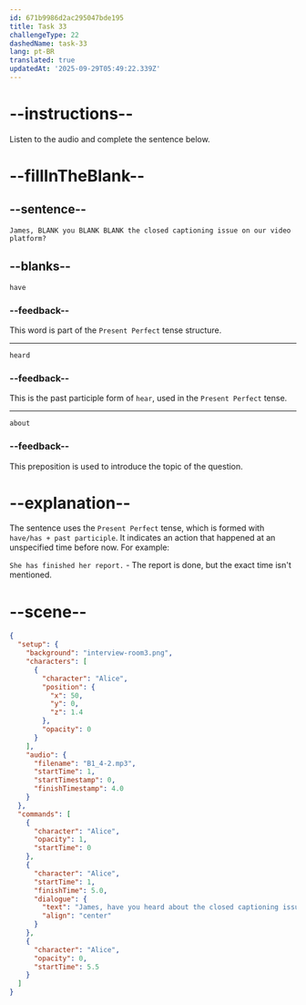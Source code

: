 ```yaml
---
id: 671b9986d2ac295047bde195
title: Task 33
challengeType: 22
dashedName: task-33
lang: pt-BR
translated: true
updatedAt: '2025-09-29T05:49:22.339Z'
---
```


<!-- (Audio) Alice: James, have you heard about the closed captioning issue on our video platform? -->

# --instructions--

Listen to the audio and complete the sentence below.

# --fillInTheBlank--

## --sentence--

`James, BLANK you BLANK BLANK the closed captioning issue on our video platform?`

## --blanks--

`have`

### --feedback--

This word is part of the `Present Perfect` tense structure.

---

`heard`

### --feedback--

This is the past participle form of `hear`, used in the `Present Perfect` tense.

---

`about`

### --feedback--

This preposition is used to introduce the topic of the question.

# --explanation--

The sentence uses the `Present Perfect` tense, which is formed with `have/has + past participle`. It indicates an action that happened at an unspecified time before now. For example:

`She has finished her report.` - The report is done, but the exact time isn't mentioned.

# --scene--

```json
{
  "setup": {
    "background": "interview-room3.png",
    "characters": [
      {
        "character": "Alice",
        "position": {
          "x": 50,
          "y": 0,
          "z": 1.4
        },
        "opacity": 0
      }
    ],
    "audio": {
      "filename": "B1_4-2.mp3",
      "startTime": 1,
      "startTimestamp": 0,
      "finishTimestamp": 4.0
    }
  },
  "commands": [
    {
      "character": "Alice",
      "opacity": 1,
      "startTime": 0
    },
    {
      "character": "Alice",
      "startTime": 1,
      "finishTime": 5.0,
      "dialogue": {
        "text": "James, have you heard about the closed captioning issue on our video platform?",
        "align": "center"
      }
    },
    {
      "character": "Alice",
      "opacity": 0,
      "startTime": 5.5
    }
  ]
}
```
